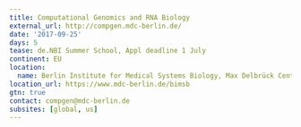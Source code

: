 ```yaml
---
title: Computational Genomics and RNA Biology
external_url: http://compgen.mdc-berlin.de/
date: '2017-09-25'
days: 5
tease: de.NBI Summer School, Appl deadline 1 July
continent: EU
location:
  name: Berlin Institute for Medical Systems Biology, Max Delbrück Center, Berlin, Germany
location_url: https://www.mdc-berlin.de/bimsb
gtn: true
contact: compgen@mdc-berlin.de
subsites: [global, us]
---
```

